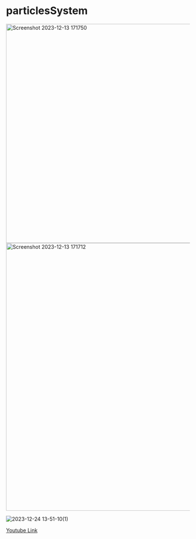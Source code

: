 ﻿# particlesSystem
<img width="599" alt="Screenshot 2023-12-13 171750" src="https://github.com/Mohd6288/particlesSystem/assets/79139931/e7aa8da1-e923-4303-ad06-3832c6ca49c8">
<img width="732" alt="Screenshot 2023-12-13 171712" src="https://github.com/Mohd6288/particlesSystem/assets/79139931/a7aa3d48-5b05-4e36-8b9d-118d937f805f">


![2023-12-24 13-51-10(1)](https://github.com/Mohd6288/particlesSystem/assets/79139931/7ced9e4a-128c-47ff-8579-ab77435b6dda)

<a href="https://www.youtube.com/watch?v=FJscOaMiAzM">Youtube Link</a>

